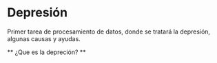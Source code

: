 # Depresión
Primer tarea de procesamiento de datos, donde se tratará la depresión, algunas causas y ayudas.

** ¿Que es la depreción? **
